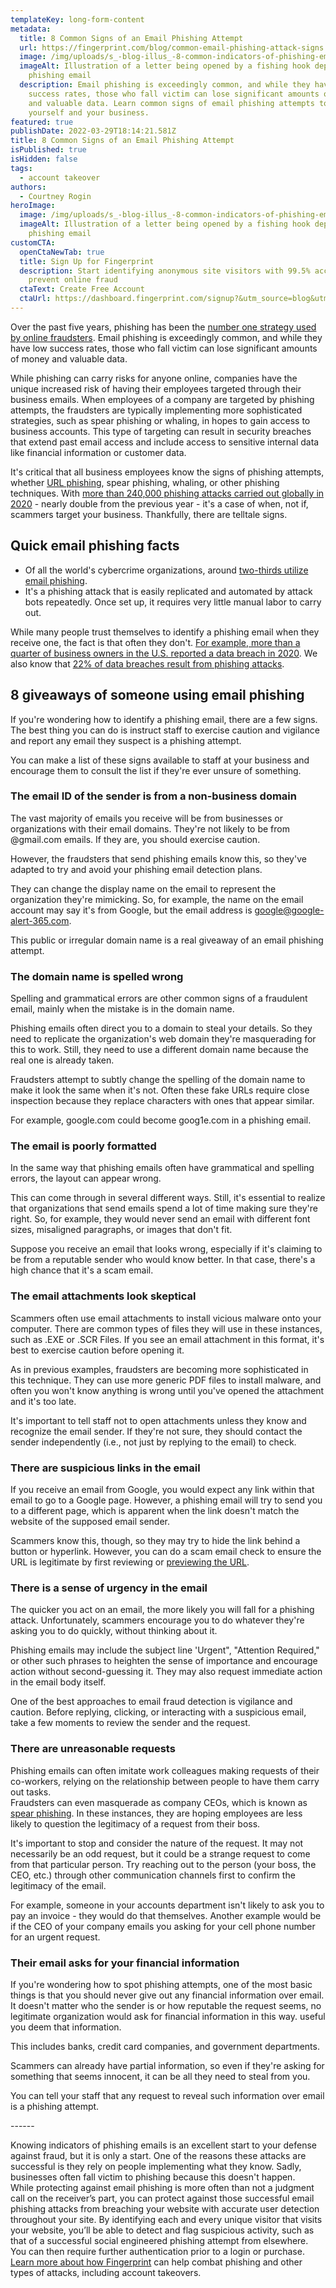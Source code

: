 ```yaml
---
templateKey: long-form-content
metadata:
  title: 8 Common Signs of an Email Phishing Attempt
  url: https://fingerprint.com/blog/common-email-phishing-attack-signs
  image: /img/uploads/s_-blog-illus_-8-common-indicators-of-phishing-email-attack-attempts-compressed.gif
  imageAlt: Illustration of a letter being opened by a fishing hook depicting a
    phishing email
  description: Email phishing is exceedingly common, and while they have low
    success rates, those who fall victim can lose significant amounts of money
    and valuable data. Learn common signs of email phishing attempts to protect
    yourself and your business.
featured: true
publishDate: 2022-03-29T18:14:21.581Z
title: 8 Common Signs of an Email Phishing Attempt
isPublished: true
isHidden: false
tags:
  - account takeover
authors:
  - Courtney Rogin
heroImage:
  image: /img/uploads/s_-blog-illus_-8-common-indicators-of-phishing-email-attack-attempts-compressed.gif
  imageAlt: Illustration of a letter being opened by a fishing hook depicting a
    phishing email
customCTA:
  openCtaNewTab: true
  title: Sign Up for Fingerprint
  description: Start identifying anonymous site visitors with 99.5% accuracy to
    prevent online fraud
  ctaText: Create Free Account
  ctaUrl: https://dashboard.fingerprint.com/signup?&utm_source=blog&utm_medium=website&utm_campaign=blog
---
```

Over the past five years, phishing has been the [number one strategy used by online fraudsters](https://cofense.com/knowledge-center/signs-of-a-phishing-email/). Email phishing is exceedingly common, and while they have low success rates, those who fall victim can lose significant amounts of money and valuable data. 

While phishing can carry risks for anyone online, companies have the unique increased risk of having their employees targeted through their business emails. When employees of a company are targeted by phishing attempts, the fraudsters are typically implementing more sophisticated strategies, such as spear phishing or whaling,  in hopes to gain access to business accounts. This type of targeting can result in security breaches that extend past email access and include access to sensitive internal data like financial information or customer data. 

It's critical that all business employees know the signs of phishing attempts, whether [URL phishing](https://fingerprint.com/account-takeover/), spear phishing, whaling, or other phishing techniques. With [more than 240,000 phishing attacks carried out globally in 2020](https://www.tessian.com/blog/phishing-statistics-2020/) - nearly double from the previous year - it's a case of when, not if, scammers target your business. Thankfully, there are telltale signs.

## Quick email phishing facts 

* Of all the world's cybercrime organizations, around [two-thirds utilize email phishing](https://www.comparitech.com/blog/vpn-privacy/phishing-statistics-facts/). 
* It's a phishing attack that is easily replicated and automated by attack bots repeatedly. Once set up, it requires very little manual labor to carry out.

While many people trust themselves to identify a phishing email when they receive one, the fact is that often they don't. [For example, more than a quarter of business owners in the U.S. reported a data breach in 2020](https://expertinsights.com/insights/50-phishing-stats-you-should-know/). We also know that [22% of data breaches result from phishing attacks](https://www.comparitech.com/blog/vpn-privacy/phishing-statistics-facts/).

## 8 giveaways of someone using email phishing

If you're wondering how to identify a phishing email, there are a few signs. The best thing you can do is instruct staff to exercise caution and vigilance and report any email they suspect is a phishing attempt.

You can make a list of these signs available to staff at your business and encourage them to consult the list if they're ever unsure of something.

### The email ID of the sender is from a non-business domain

The vast majority of emails you receive will be from businesses or organizations with their email domains. They're not likely to be from @gmail.com emails. If they are, you should exercise caution.

However, the fraudsters that send phishing emails know this, so they've adapted to try and avoid your phishing email detection plans.

They can change the display name on the email to represent the organization they're mimicking. So, for example, the name on the email account may say it's from Google, but the email address is google@google-alert-365.com. 

This public or irregular domain name is a real giveaway of an email phishing attempt.

### The domain name is spelled wrong

Spelling and grammatical errors are other common signs of a fraudulent email, mainly when the mistake is in the domain name. 

Phishing emails often direct you to a domain to steal your details. So they need to replicate the organization's web domain they're masquerading for this to work. Still, they need to use a different domain name because the real one is already taken. 

Fraudsters attempt to subtly change the spelling of the domain name to make it look the same when it's not. Often these fake URLs require close inspection because they replace characters with ones that appear similar.

For example, google.com could become goog1e.com in a phishing email. 

### The email is poorly formatted

In the same way that phishing emails often have grammatical and spelling errors, the layout can appear wrong. 

This can come through in several different ways. Still, it's essential to realize that organizations that send emails spend a lot of time making sure they're right. So, for example, they would never send an email with different font sizes, misaligned paragraphs, or images that don't fit. 

Suppose you receive an email that looks wrong, especially if it's claiming to be from a reputable sender who would know better. In that case, there's a high chance that it's a scam email. 

### The email attachments look skeptical

Scammers often use email attachments to install vicious malware onto your computer. There are common types of files they will use in these instances, such as .EXE or .SCR Files. If you see an email attachment in this format, it's best to exercise caution before opening it. 

As in previous examples, fraudsters are becoming more sophisticated in this technique. They can use more generic PDF files to install malware, and often you won't know anything is wrong until you've opened the attachment and it's too late.

It's important to tell staff not to open attachments unless they know and recognize the email sender. If they're not sure, they should contact the sender independently (i.e., not just by replying to the email) to check. 

### There are suspicious links in the email

If you receive an email from Google, you would expect any link within that email to go to a Google page. However, a phishing email will try to send you to a different page, which is apparent when the link doesn't match the website of the supposed email sender.

Scammers know this, though, so they may try to hide the link behind a button or hyperlink. However, you can do a scam email check to ensure the URL is legitimate by first reviewing or [previewing the URL](https://www.techbout.com/preview-link-before-clicking-iphone-mac-64339/). 

### There is a sense of urgency in the email

The quicker you act on an email, the more likely you will fall for a phishing attack. Unfortunately, scammers encourage you to do whatever they're asking you to do quickly, without thinking about it.

Phishing emails may include the subject line 'Urgent", "Attention Required," or other such phrases to heighten the sense of importance and encourage action without second-guessing it. They may also request immediate action in the email body itself.

One of the best approaches to email fraud detection is vigilance and caution. Before replying, clicking, or interacting with a suspicious email, take a few moments to review the sender and the request.

### There are unreasonable requests

Phishing emails can often imitate work colleagues making requests of their co-workers, relying on the relationship between people to have them carry out tasks. \
Fraudsters can even masquerade as company CEOs, which is known as [spear phishing](https://digitalguardian.com/blog/what-is-spear-phishing-defining-and-differentiating-spear-phishing-and-phishing). In these instances, they are hoping employees are less likely to question the legitimacy of a request from their boss. 

It's important to stop and consider the nature of the request. It may not necessarily be an odd request, but it could be a strange request to come from that particular person. Try reaching out to the person (your boss, the CEO, etc.) through other communication channels first to confirm the legitimacy of the email.  

For example, someone in your accounts department isn't likely to ask you to pay an invoice - they would do that themselves. Another example would be if the CEO of your company emails you asking for your cell phone number for an urgent request. 

### Their email asks for your financial information

If you're wondering how to spot phishing attempts, one of the most basic things is that you should never give out any financial information over email. It doesn't matter who the sender is or how reputable the request seems, no legitimate organization would ask for financial information in this way. useful you deem that information.

This includes banks, credit card companies, and government departments.

Scammers can already have partial information, so even if they're asking for something that seems innocent, it can be all they need to steal from you. 

You can tell your staff that any request to reveal such information over email is a phishing attempt. 

\------

Knowing indicators of phishing emails is an excellent start to your defense against fraud, but it is only a start. One of the reasons these attacks are successful is they rely on people implementing what they know. Sadly, businesses often fall victim to phishing because this doesn't happen.\
While protecting against email phishing is more often than not a judgment call on the receiver’s part, you can protect against those successful email phishing attacks from breaching your website with accurate user detection throughout your site. By identifying each and every unique visitor that visits your website,  you’ll be able to detect and flag suspicious activity, such as that of a successful social engineered phishing attempt from elsewhere. You can then require further authentication prior to a login or purchase. [Learn more about how Fingerprint](https://fingerprint.com/account-takeover/) can help combat phishing and other types of attacks, including account takeovers.